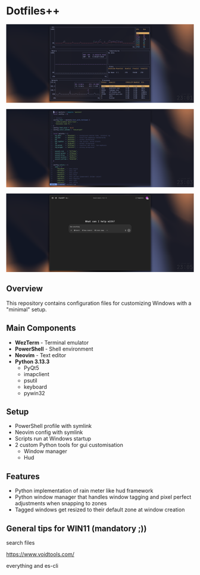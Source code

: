 # Dotfiles++

![Desktop Screenshot](image1.png)

![Desktop Screenshot](image2.png)

![Desktop Screenshot](image3.png)

## Overview
This repository contains configuration files for customizing Windows with a "minimal" setup.

## Main Components
- **WezTerm** - Terminal emulator
- **PowerShell** - Shell environment
- **Neovim** - Text editor
- **Python 3.13.3**
  - PyQt5
  - imapclient
  - psutil
  - keyboard
  - pywin32

## Setup
- PowerShell profile with symlink
- Neovim config with symlink
- Scripts run at Windows startup
- 2 custom Python tools for gui customisation
  - Window manager
  - Hud

## Features
- Python implementation of rain meter like hud framework
- Python window manager that handles window tagging and pixel perfect adjustments when snapping to zones
- Tagged windows get resized to their default zone at window creation

## General tips for WIN11 (mandatory ;))

search files

https://www.voidtools.com/

everything and es-cli
